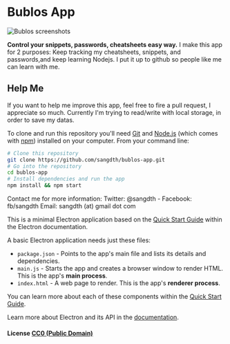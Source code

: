 # Bublos App

![Bublos screenshots](http://i.imgur.com/V6mqfkQ.png)

**Control your snippets, passwords, cheatsheets easy way.**
I make this app for 2 purposes: Keep tracking my cheatsheets, snippets, and passwords,and keep learning Nodejs.
I put it up to github so people like me can learn with me.

## Help Me

If you want to help me improve this app, feel free to fire a pull request, I appreciate so much. Currently I'm trying to read/write with local storage, in order to save my datas.

To clone and run this repository you'll need [Git](https://git-scm.com) and [Node.js](https://nodejs.org/en/download/) (which comes with [npm](http://npmjs.com)) installed on your computer. From your command line:

```bash
# Clone this repository
git clone https://github.com/sangdth/bublos-app.git
# Go into the repository
cd bublos-app
# Install dependencies and run the app
npm install && npm start
```
Contact me for more information:
Twitter: @sangdth - Facebook: fb/sangdth
Email: sangdth (at) gmail dot com

This is a minimal Electron application based on the [Quick Start Guide](http://electron.atom.io/docs/latest/tutorial/quick-start) within the Electron documentation.

A basic Electron application needs just these files:

- `package.json` - Points to the app's main file and lists its details and dependencies.
- `main.js` - Starts the app and creates a browser window to render HTML. This is the app's **main process**.
- `index.html` - A web page to render. This is the app's **renderer process**.

You can learn more about each of these components within the [Quick Start Guide](http://electron.atom.io/docs/latest/tutorial/quick-start).

Learn more about Electron and its API in the [documentation](http://electron.atom.io/docs/latest).

#### License [CC0 (Public Domain)](LICENSE.md)
